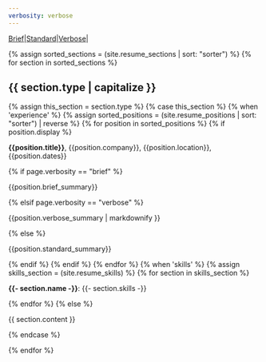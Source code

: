 ```yaml
---
verbosity: verbose
---
```


[Brief](resume_brief.md)|[Standard](resume.md)|[Verbose](resume_verbose.md)|

{% assign sorted_sections = (site.resume_sections | sort: "sorter") %}
{% for section in sorted_sections %}
<h2>{{ section.type | capitalize }}</h2>
{% assign this_section = section.type %}
{% case this_section %}
  {% when 'experience' %}
    {% assign sorted_positions = (site.resume_positions | sort: "sorter") | reverse %}
    {% for position in sorted_positions %}
      {% if position.display %}
<p><strong>{{position.title}}</strong>, {{position.company}}, {{position.location}}, {{position.dates}}</p>
      {% if page.verbosity == "brief" %}
<p>{{position.brief_summary}}</p>
      {% elsif page.verbosity == "verbose" %}
<p>{{position.verbose_summary | markdownify }}</p>
      {% else %}
<p>{{position.standard_summary}}</p>
      {% endif %}
      {% endif %}
    {% endfor %}
  {% when 'skills' %}
    {% assign skills_section = (site.resume_skills) %}
    {% for section in skills_section %}
<p><strong>{{- section.name -}}</strong>:&nbsp;{{- section.skills -}}</p>
    {% endfor %}
  {% else %}
<p>{{ section.content }}<p>
{% endcase %}

{% endfor %}
<!-- leaving the datapoint as 'type' although title would be better...

## Profile
{% assign profile_section = (site.resume_sections | where: "type", "profile" ) %}
{% for section in profile_section %}
{{ section.content }}
{% endfor %}

## Experience
{% assign sorted_positions = (site.resume_positions | sort: "sorter") | reverse %}
{% for position in sorted_positions %}
  {% if position.display %}
<p>{{position.title}}, {{position.company}}, {{position.location}}, {{position.dates}}</p>
  {% endif %}
  {% if page.verbosity == "brief" %}
<p>{{position.brief_summary}}</p>
  {% elsif page.verbosity == "verbose" %}
<p>{{position.verbose_summary}}</p>
  {% else %}
<p>{{position.standard_summary}}</p>
  {% endif %}
{% endfor %}

## Education
{% assign education_section = (site.resume_sections | where: "type", "education" ) %}
{% for section in education_section %}
<p>{{ section.content }}</p>
{% endfor %}

### Certification
{% assign certification_section = (site.resume_sections | where: "type", "certification" ) %}
{% for section in certification_section %}
<p>{{ section.content }}</p>
{% endfor %}

## Service
{% assign service_section = (site.resume_sections | where: "type", "service" ) %}
{% for section in service_section %}
<p>{{ section.content }}</p>
{% endfor %}

## Skills
{% assign skills_section = (site.resume_skills) %}
{% for section in skills_section %}
<p><strong>{{- section.name -}}</strong>:&nbsp;{{- section.skills -}}</p>
{% endfor %}

## Online
{% assign online_section = (site.resume_sections | where: "type", "online" ) %}
{% for section in online_section %}
<p>{{- section.content -}}</p>
{% endfor %}
-->
